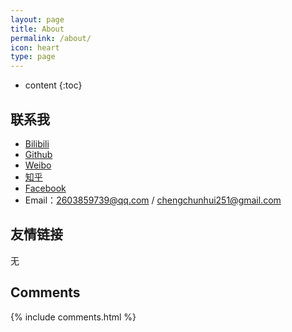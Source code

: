 ```yaml
---
layout: page
title: About
permalink: /about/
icon: heart
type: page
---
```


* content
{:toc}

## 联系我

* [Bilibili](https://space.bilibili.com/54818676)
* [Github](https://github.com/Orangelop)
* [Weibo](http://weibo.com/Orangelop)
* [知乎](https://www.zhihu.com/people/Orangelop)
* [Facebook](https://www.facebook.com/chengchunhui)
* Email：2603859739@qq.com / chengchunhui251@gmail.com

## 友情链接

无

## Comments

{% include comments.html %}
